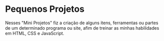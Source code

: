 # Pequenos Projetos
 Nesses "Mini Projetos" fiz a criação de alguns itens, ferramentas ou partes de um determinado programa ou site, afim de treinar as minhas habilidades em HTML, CSS e JavaScript.
